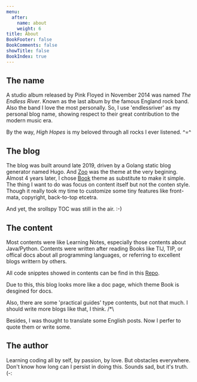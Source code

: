 ```yaml
---
menu:
  after:
    name: about
    weight: 6
title: About
BookFooter: false
BookComments: false
showTitle: false
BookIndex: true
---
```


##  The name

A studio album released by Pink Floyed in November 2014 was named *The Endless River*. Known as the last album by the famous England rock band. Also the band I love the most personally. So, I use 'endlessriver' as my personal blog name, showing respect to their great contribution to the modern music era.

By the way, *High Hopes* is my beloved through all rocks I ever listened. ^=^

## The blog

The blog was built around late 2019, driven by a Golang static blog generator named Hugo. And [Zoo](https://github.com/zzossig/hugo-theme-zzo) was the theme at the very begining. Almost 4 years later, I chose [Book](https://github.com/alex-shpak/hugo-book) theme as substitute to make it simple. The thing I want to do was focus on content itself but not the conten style. Though it really took my time to customize some tiny features like front-mata, copyright, back-to-top etcetra.

And yet, the srollspy TOC was still in the air. :-)

## The content

Most contents were like Learning Notes, especially those contents about Java/Python. Contents were written after reading Books like TIJ, TIP, or offical docs about all programming languages, or referring to excellent blogs writtern by others.

All code snipptes showed in contents can be find in this [Repo](https://github.com/wangy325/java-review).

Due to this, this blog looks more like a doc page, which theme Book is desgined for docs.

Also, there are some 'practical guides' type contents, but not that much. I should write more blogs like that, I think. /*\

Besides, I was thought to translate some English posts. Now I perfer to quote them or write some.

## The author

Learning coding all by self, by passion, by love. But obstacles everywhere. Don't know how long can I persist in doing this.  Sounds sad, but it's truth. (-:

